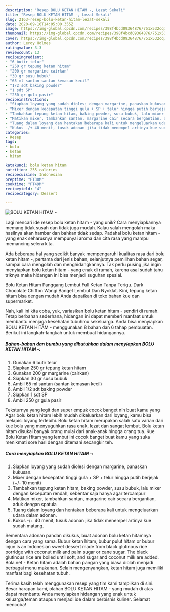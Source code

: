 ```yaml
---
description: "Resep BOLU KETAN HITAM -, Lezat Sekali"
title: "Resep BOLU KETAN HITAM -, Lezat Sekali"
slug: 2163-resep-bolu-ketan-hitam-lezat-sekali
date: 2020-09-16T14:05:00.355Z
image: https://img-global.cpcdn.com/recipes/398f4bcd09364876/751x532cq70/bolu-ketan-hitam-foto-resep-utama.jpg
thumbnail: https://img-global.cpcdn.com/recipes/398f4bcd09364876/751x532cq70/bolu-ketan-hitam-foto-resep-utama.jpg
cover: https://img-global.cpcdn.com/recipes/398f4bcd09364876/751x532cq70/bolu-ketan-hitam-foto-resep-utama.jpg
author: Leroy Holmes
ratingvalue: 3.3
reviewcount: 13
recipeingredient:
- "6 butir telur"
- "250 gr tepung ketan hitam"
- "200 gr margarine cairkan"
- "30 gr susu bubuk"
- "65 ml santan santan kemasan kecil"
- "1/2 sdt baking powder"
- "1 sdt SP"
- "250 gr gula pasir"
recipeinstructions:
- "Siapkan loyang yang sudah diolesi dengan margarine, panaskan kukusan."
- "Mixer dengan kecepatan tinggi gula + SP + telur hingga putih berjejak (+/- 10 menit)"
- "Tambahkan tepung ketan hitam, baking powder, susu bubuk, lalu mixer dengan kecepatan rendah, sebentar saja hanya agar tercampur"
- "Matikan mixer, tambahkan santan, margarine cair secara bergantian, aduk dengan spatula"
- "Tuang dalam loyang dan hentakan beberapa kali untuk mengeluarkan udara dalam adonan."
- "Kukus -/+ 40 menit, tusuk adonan jika tidak menempel artinya kue sudah matang."
categories:
- Resep
tags:
- bolu
- ketan
- hitam

katakunci: bolu ketan hitam 
nutrition: 255 calories
recipecuisine: Indonesian
preptime: "PT30M"
cooktime: "PT49M"
recipeyield: "4"
recipecategory: Dessert

---
```



![BOLU KETAN HITAM -](https://img-global.cpcdn.com/recipes/398f4bcd09364876/751x532cq70/bolu-ketan-hitam-foto-resep-utama.jpg)

Lagi mencari ide resep bolu ketan hitam - yang unik? Cara menyiapkannya memang tidak susah dan tidak juga mudah. Kalau salah mengolah maka hasilnya akan hambar dan bahkan tidak sedap. Padahal bolu ketan hitam - yang enak seharusnya mempunyai aroma dan cita rasa yang mampu memancing selera kita.

Ada beberapa hal yang sedikit banyak mempengaruhi kualitas rasa dari bolu ketan hitam -, pertama dari jenis bahan, selanjutnya pemilihan bahan segar, sampai cara mengolah dan menghidangkannya. Tak perlu pusing jika ingin menyiapkan bolu ketan hitam - yang enak di rumah, karena asal sudah tahu triknya maka hidangan ini bisa menjadi suguhan spesial.

Bolu Ketan Hitam Panggang Lembut Full Ketan Tanpa Terigu. Dark Chocolate Chiffon Wangi Banget Lembut Dan Nyoklat. Kini, tepung ketan hitam bisa dengan mudah Anda dapatkan di toko bahan kue dan supermarket.


Nah, kali ini kita coba, yuk, variasikan bolu ketan hitam - sendiri di rumah. Tetap berbahan sederhana, hidangan ini dapat memberi manfaat untuk membantu menjaga kesehatan tubuhmu sekeluarga. Anda bisa menyiapkan BOLU KETAN HITAM - menggunakan 8 bahan dan 6 tahap pembuatan. Berikut ini langkah-langkah untuk membuat hidangannya.

<!--inarticleads1-->

##### Bahan-bahan dan bumbu yang dibutuhkan dalam menyiapkan BOLU KETAN HITAM -:

1. Gunakan 6 butir telur
1. Siapkan 250 gr tepung ketan hitam
1. Gunakan 200 gr margarine (cairkan)
1. Siapkan 30 gr susu bubuk
1. Ambil 65 ml santan (santan kemasan kecil)
1. Ambil 1/2 sdt baking powder
1. Siapkan 1 sdt SP
1. Ambil 250 gr gula pasir


Teksturnya yang legit dan super empuk cocok banget nih buat kamu yang Agar bolu ketan hitam lebih mudah dikeluarkan dari loyang, kamu bisa melapisi loyang terlebihi. Bolu ketan hitam merupakan salah satu varian dari kue bolu yang menyuguhkan rasa enak, lezat dan sangat lembut. Bolu ketan hitam disukai banyak orang mulai dari anak-anak hingga orang tua. Kue Bolu Ketan Hitam yang lembut ini cocok banget buat kamu yang suka menikmati sore hari dengan ditemani secangkir teh. 

<!--inarticleads2-->

##### Cara menyiapkan BOLU KETAN HITAM -:

1. Siapkan loyang yang sudah diolesi dengan margarine, panaskan kukusan.
1. Mixer dengan kecepatan tinggi gula + SP + telur hingga putih berjejak (+/- 10 menit)
1. Tambahkan tepung ketan hitam, baking powder, susu bubuk, lalu mixer dengan kecepatan rendah, sebentar saja hanya agar tercampur
1. Matikan mixer, tambahkan santan, margarine cair secara bergantian, aduk dengan spatula
1. Tuang dalam loyang dan hentakan beberapa kali untuk mengeluarkan udara dalam adonan.
1. Kukus -/+ 40 menit, tusuk adonan jika tidak menempel artinya kue sudah matang.


Sementara adonan pandan dikukus, buat adonan bolu ketan hitamnya dengan cara yang sama. Bubur ketan hitam, bubur pulut hitam or bubur injun is an Indonesian sweet dessert made from black glutinous rice porridge with coconut milk and palm sugar or cane sugar. The black glutinous rice are boiled until soft, and sugar and coconut milk are added. Bola.net - Ketan hitam adalah bahan pangan yang biasa diolah menjadi berbagai menu makanan. Selain mengenyangkan, ketan hitam juga memiliki manfaat bagi kesehatan tubuh. 

Terima kasih telah menggunakan resep yang tim kami tampilkan di sini. Besar harapan kami, olahan BOLU KETAN HITAM - yang mudah di atas dapat membantu Anda menyiapkan hidangan yang enak untuk keluarga/teman ataupun menjadi ide dalam berbisnis kuliner. Selamat mencoba!
